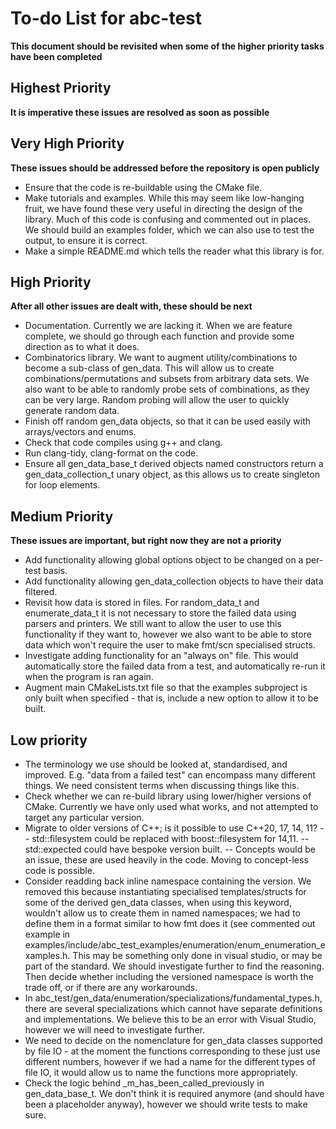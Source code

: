 # To-do List for abc-test

**This document should be revisited when some of the higher priority tasks have been completed**

## Highest Priority

**It is imperative these issues are resolved as soon as possible**

## Very High Priority

**These issues should be addressed before the repository is open publicly**

- Ensure that the code is re-buildable using the CMake file.
- Make tutorials and examples. While this may seem like low-hanging fruit, we have found these very useful in directing the design of the library. Much of this code is confusing and commented out in places. We should build an examples folder, which we can also use to test the output, to ensure it is correct.
- Make a simple README.md which tells the reader what this library is for.

## High Priority

**After all other issues are dealt with, these should be next**

- Documentation. Currently we are lacking it. When we are feature complete, we should go through each function and provide some direction as to what it does.
- Combinatorics library. We want to augment utility/combinations to become a sub-class of gen_data. This will allow us to create combinations/permutations and subsets from arbitrary data sets. We also want to be able to randomly probe sets of combinations, as they can be very large. Random probing will allow the user to quickly generate random data.
- Finish off random gen_data objects, so that it can be used easily with arrays/vectors and enums.
- Check that code compiles using g++ and clang.
- Run clang-tidy, clang-format on the code.
- Ensure all gen_data_base_t derived objects named constructors return a gen_data_collection_t unary object, as this allows us to create singleton for loop elements.

## Medium Priority

**These issues are important, but right now they are not a priority**

- Add functionality allowing global options object to be changed on a per-test basis.
- Add functionality allowing gen_data_collection<T> objects to have their data filtered.
- Revisit how data is stored in files. For random_data_t and enumerate_data_t it is not necessary to store the failed data using parsers and printers. We still want to allow the user to use this functionality if they want to, however we also want to be able to store data which won't require the user to make fmt/scn specialised structs. 
- Investigate adding functionality for an "always on" file. This would automatically store the failed data from a test, and automatically re-run it when the program is ran again. 
- Augment main CMakeLists.txt file so that the examples subproject is only built when specified - that is, include a new option to allow it to be built.

## Low priority

- The terminology we use should be looked at, standardised, and improved. E.g. "data from a failed test" can encompass many different things. We need consistent terms when discussing things like this.
- Check whether we can re-build library using lower/higher versions of CMake. Currently we have only used what works, and not attempted to target any particular version.
- Migrate to older versions of C++; is it possible to use C++20, 17, 14, 11?
-- std::filesystem could be replaced with boost::filesystem for 14,11.
-- std::expected could have bespoke version built.
-- Concepts would be an issue, these are used heavily in the code. Moving to concept-less code is possible.
- Consider readding back inline namespace containing the version. We removed this because instantiating specialised templates/structs for some of the derived gen_data classes, when using this keyword, wouldn't allow us to create them in named namespaces; we had to define them in a format similar to how fmt does it (see commented out example in examples/include/abc_test_examples/enumeration/enum_enumeration_examples.h. This may be something only done in visual studio, or may be part of the standard. We should investigate further to find the reasoning. Then decide whether including the versioned namespace is worth the trade off, or if there are any workarounds.
- In abc_test/gen_data/enumeration/specializations/fundamental_types.h, there are several specializations which cannot have separate definitions and implementations. We believe this to be an error with Visual Studio, however we will need to investigate further.
- We need to decide on the nomenclature for gen_data classes supported by file IO - at the moment the functions corresponding to these just use different numbers, however if we had a name for the different types of file IO, it would allow us to name the functions more appropriately. 
- Check the logic behind _m_has_been_called_previously in gen_data_base_t. We don't think it is required anymore (and should have been a placeholder anyway), however we should write tests to make sure.